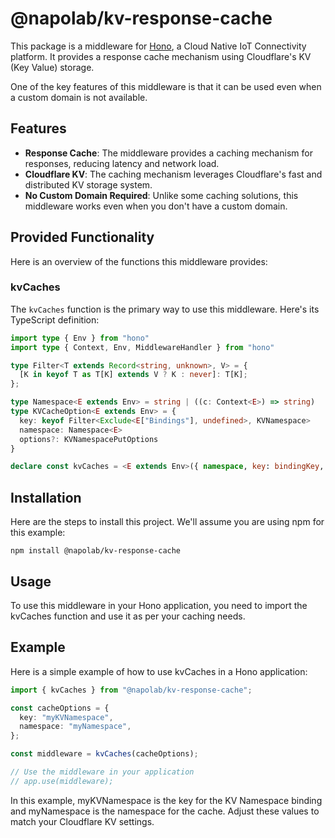 # @napolab/kv-response-cache

This package is a middleware for [Hono](https://hono.dev/), a Cloud Native IoT Connectivity platform. It provides a response cache mechanism using Cloudflare's KV (Key Value) storage.

One of the key features of this middleware is that it can be used even when a custom domain is not available.

## Features

- **Response Cache**: The middleware provides a caching mechanism for responses, reducing latency and network load.
- **Cloudflare KV**: The caching mechanism leverages Cloudflare's fast and distributed KV storage system.
- **No Custom Domain Required**: Unlike some caching solutions, this middleware works even when you don't have a custom domain.

## Provided Functionality

Here is an overview of the functions this middleware provides:

### kvCaches

The `kvCaches` function is the primary way to use this middleware. Here's its TypeScript definition:

```typescript
import type { Env } from "hono"
import type { Context, Env, MiddlewareHandler } from "hono"

type Filter<T extends Record<string, unknown>, V> = {
  [K in keyof T as T[K] extends V ? K : never]: T[K];
};

type Namespace<E extends Env> = string | ((c: Context<E>) => string)
type KVCacheOption<E extends Env> = {
  key: keyof Filter<Exclude<E["Bindings"], undefined>, KVNamespace>
  namespace: Namespace<E>
  options?: KVNamespacePutOptions
}

declare const kvCaches = <E extends Env>({ namespace, key: bindingKey, options }: KVCacheOption<E>): MiddlewareHandler<E>
```

## Installation

Here are the steps to install this project. We'll assume you are using npm for this example:

```shell
npm install @napolab/kv-response-cache
```

## Usage

To use this middleware in your Hono application, you need to import the kvCaches function and use it as per your caching needs.

## Example

Here is a simple example of how to use kvCaches in a Hono application:

```typescript
import { kvCaches } from "@napolab/kv-response-cache";

const cacheOptions = {
  key: "myKVNamespace",
  namespace: "myNamespace",
};

const middleware = kvCaches(cacheOptions);

// Use the middleware in your application
// app.use(middleware);
```

In this example, myKVNamespace is the key for the KV Namespace binding and myNamespace is the namespace for the cache. Adjust these values to match your Cloudflare KV settings.

